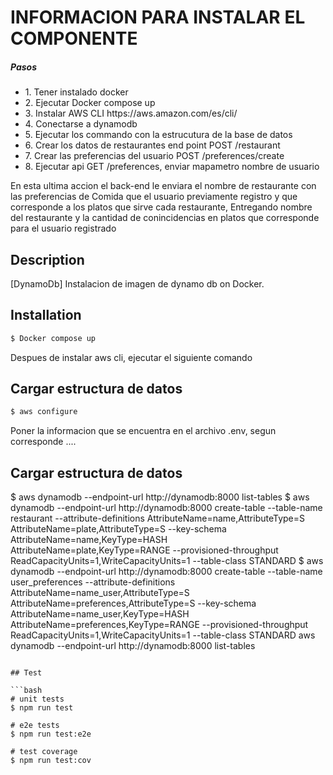 <h1>INFORMACION PARA INSTALAR EL COMPONENTE </h1>
 <H5>Pasos</h5> 
  <UL>
    <LI>1. Tener instalado docker</LI>
    <LI>2. Ejecutar Docker compose up</LI>
    <li>3. Instalar AWS CLI https://aws.amazon.com/es/cli/</li>
    <LI>4. Conectarse a dynamodb</LI>
    <LI>5. Ejecutar los commando con la estrucutura de la base de datos</LI>
    <LI>6. Crear los datos de restaurantes end point POST /restaurant</LI>
    <LI>7. Crear las preferencias del usuario POST /preferences/create</LI>
    <LI>8. Ejecutar api GET /preferences, enviar mapametro nombre de usuario</LI>
  </ul>  
  En esta ultima accion el back-end le enviara el nombre de restaurante con las preferencias de Comida que el usuario previamente registro y que corresponde a los platos que sirve cada restaurante, Entregando nombre del restaurante y la cantidad de conincidencias en platos que corresponde para el usuario registrado

## Description

[DynamoDb] Instalacion de imagen de dynamo db on Docker.

## Installation

```bash
$ Docker compose up
```
<p>Despues de instalar aws cli, ejecutar el siguiente comando</p>

## Cargar estructura de datos
```bash
$ aws configure

```
<p>Poner la informacion que se encuentra en el archivo .env, segun corresponde ....</p>

## Cargar estructura de datos
$ aws dynamodb --endpoint-url http://dynamodb:8000 list-tables
$ aws dynamodb --endpoint-url http://dynamodb:8000 create-table   --table-name restaurant       --attribute-definitions AttributeName=name,AttributeType=S AttributeName=plate,AttributeType=S --key-schema AttributeName=name,KeyType=HASH AttributeName=plate,KeyType=RANGE --provisioned-throughput ReadCapacityUnits=1,WriteCapacityUnits=1 --table-class STANDARD 
$ aws dynamodb --endpoint-url http://dynamodb:8000 create-table   --table-name user_preferences --attribute-definitions AttributeName=name_user,AttributeType=S AttributeName=preferences,AttributeType=S --key-schema AttributeName=name_user,KeyType=HASH AttributeName=preferences,KeyType=RANGE --provisioned-throughput ReadCapacityUnits=1,WriteCapacityUnits=1 --table-class STANDARD
aws dynamodb --endpoint-url http://dynamodb:8000 list-tables

```

## Test

```bash
# unit tests
$ npm run test

# e2e tests
$ npm run test:e2e

# test coverage
$ npm run test:cov
```








